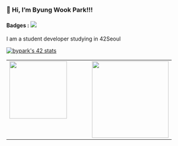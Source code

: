 ### 👋 Hi, I’m Byung Wook Park!!!

#### Badges : <a href="https://42seoul.kr/seoul42/contents/view?contentsNo=13&level=2&menuNo=28&gclid=Cj0KCQjwvO2IBhCzARIsALw3ASrP3eP0Zqr2LX1VttluGowW-C6mB0xcDhJIGJ2JXMl8SNZToqBiBPgaAqOkEALw_wcB" target="_blank"><img src="https://img.shields.io/badge/Seoul-000000.svg?style=flat&logo=42&logoColor=#000000"/></a>

I am a student developer studying in 42Seoul 

[![bypark's 42 stats](https://badge42.herokuapp.com/api/stats/bypark)](https://github.com/bypark/badge42)

<table>
	<td valign="top" width="50%">
		<img src="https://github-readme-stats.vercel.app/api?username=212bypark&show_icons=true&count_private=true&hide_border=true" style="height: 150px"/>
	</td>
	<td valign="top" width="50%">
		<a href="https://solved.ac/profile/bwpark212">
		<img src="http://mazassumnida.wtf/api/v2/generate_badge?boj=bwpark212" style="height: 200px"/>
	</td>
</table>
